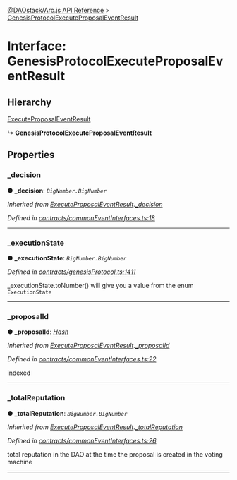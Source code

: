[@DAOstack/Arc.js API Reference](../README.md) > [GenesisProtocolExecuteProposalEventResult](../interfaces/genesisprotocolexecuteproposaleventresult.md)



# Interface: GenesisProtocolExecuteProposalEventResult

## Hierarchy


 [ExecuteProposalEventResult](executeproposaleventresult.md)

**↳ GenesisProtocolExecuteProposalEventResult**








## Properties
<a id="_decision"></a>

###  _decision

**●  _decision**:  *`BigNumber.BigNumber`* 

*Inherited from [ExecuteProposalEventResult](executeproposaleventresult.md).[_decision](executeproposaleventresult.md#_decision)*

*Defined in [contracts/commonEventInterfaces.ts:18](https://github.com/daostack/arc.js/blob/6909d59/lib/contracts/commonEventInterfaces.ts#L18)*





___

<a id="_executionstate"></a>

###  _executionState

**●  _executionState**:  *`BigNumber.BigNumber`* 

*Defined in [contracts/genesisProtocol.ts:1411](https://github.com/daostack/arc.js/blob/6909d59/lib/contracts/genesisProtocol.ts#L1411)*



_executionState.toNumber() will give you a value from the enum `ExecutionState`




___

<a id="_proposalid"></a>

###  _proposalId

**●  _proposalId**:  *[Hash](../#hash)* 

*Inherited from [ExecuteProposalEventResult](executeproposaleventresult.md).[_proposalId](executeproposaleventresult.md#_proposalid)*

*Defined in [contracts/commonEventInterfaces.ts:22](https://github.com/daostack/arc.js/blob/6909d59/lib/contracts/commonEventInterfaces.ts#L22)*



indexed




___

<a id="_totalreputation"></a>

###  _totalReputation

**●  _totalReputation**:  *`BigNumber.BigNumber`* 

*Inherited from [ExecuteProposalEventResult](executeproposaleventresult.md).[_totalReputation](executeproposaleventresult.md#_totalreputation)*

*Defined in [contracts/commonEventInterfaces.ts:26](https://github.com/daostack/arc.js/blob/6909d59/lib/contracts/commonEventInterfaces.ts#L26)*



total reputation in the DAO at the time the proposal is created in the voting machine




___


